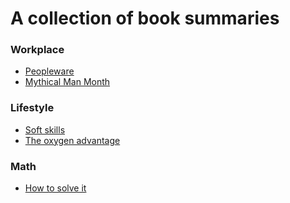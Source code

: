 A collection of book summaries
=================================

### Workplace
* [Peopleware](summaries/workplace/003-peopleware.md)
* [Mythical Man Month](summaries/workplace/002-mythical-man-month.md)

### Lifestyle
* [Soft skills](summaries/lifestyle/001-soft-skills.md)
* [The oxygen advantage](summaries/lifestyle/005-the-oxygen-advantage.md)

### Math
* [How to solve it](summaries/math/004-how-to-solve-it.md)
